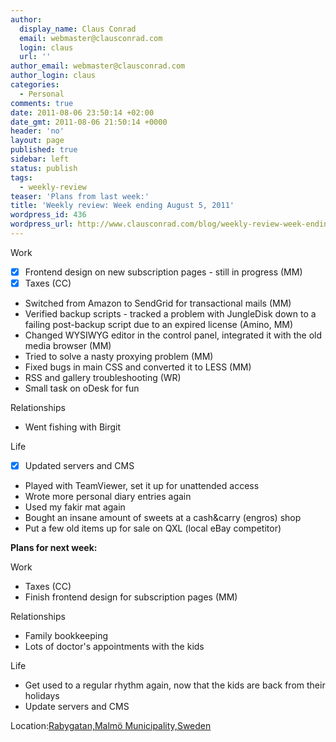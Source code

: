 ```yaml
---
author:
  display_name: Claus Conrad
  email: webmaster@clausconrad.com
  login: claus
  url: ''
author_email: webmaster@clausconrad.com
author_login: claus
categories:
  - Personal
comments: true
date: 2011-08-06 23:50:14 +02:00
date_gmt: 2011-08-06 21:50:14 +0000
header: 'no'
layout: page
published: true
sidebar: left
status: publish
tags:
  - weekly-review
teaser: 'Plans from last week:'
title: 'Weekly review: Week ending August 5, 2011'
wordpress_id: 436
wordpress_url: http://www.clausconrad.com/blog/weekly-review-week-ending-august-5-2011
---
```

Work

*   [X] Frontend design on new subscription pages - still in progress (MM)
*   [X] Taxes (CC)
*   Switched from Amazon to SendGrid for transactional mails (MM)
*   Verified backup scripts - tracked a problem with JungleDisk down to a failing post-backup script due to an expired license (Amino, MM)
*   Changed WYSIWYG editor in the control panel, integrated it with the old media browser (MM)
*   Tried to solve a nasty proxying problem (MM)
*   Fixed bugs in main CSS and converted it to LESS (MM)
*   RSS and gallery troubleshooting (WR)
*   Small task on oDesk for fun

Relationships

*   Went fishing with Birgit

Life

*   [X] Updated servers and CMS
*   Played with TeamViewer, set it up for unattended access
*   Wrote more personal diary entries again
*   Used my fakir mat again
*   Bought an insane amount of sweets at a cash&carry (engros) shop
*   Put a few old items up for sale on QXL (local eBay competitor)

**Plans for next week:**

Work

*   Taxes (CC)
*   Finish frontend design for subscription pages (MM)

Relationships

*   Family bookkeeping
*   Lots of doctor's appointments with the kids

Life

*   Get used to a regular rhythm again, now that the kids are back from their holidays
*   Update servers and CMS

Location:[Rabygatan,Malmö Municipality,Sweden](https://www.google.com/maps/place/55%C2%B035'06.9%22N+12%C2%B056'28.8%22E/@55.585246,12.9391313,17z/data=!3m1!4b1!4m5!3m4!1s0x0:0x0!8m2!3d55.585246!4d12.94132)

